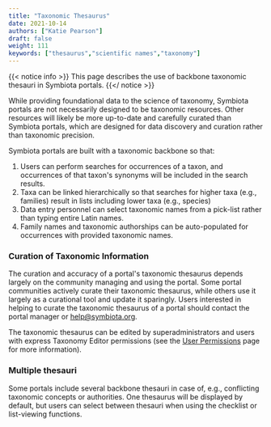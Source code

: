 ```yaml
---
title: "Taxonomic Thesaurus"
date: 2021-10-14
authors: ["Katie Pearson"]
draft: false
weight: 111
keywords: ["thesaurus","scientific names","taxonomy"]
---
```


{{< notice info >}}
   This page describes the use of backbone taxonomic thesauri in Symbiota portals.
{{</ notice >}}

While providing foundational data to the science of taxonomy, Symbiota portals are not necessarily designed to be taxonomic resources. Other resources will likely be more up-to-date and carefully curated than Symbiota portals, which are designed for data discovery and curation rather than taxonomic precision.

Symbiota portals are built with a taxonomic backbone so that:
1. Users can perform searches for occurrences of a taxon, and occurrences of that taxon's synonyms will be included in the search results.
2. Taxa can be linked hierarchically so that searches for higher taxa (e.g., families) result in lists including lower taxa (e.g., species) 
3. Data entry personnel can select taxonomic names from a pick-list rather than typing entire Latin names.
4. Family names and taxonomic authorships can be auto-populated for occurrences with provided taxonomic names.


### Curation of Taxonomic Information

The curation and accuracy of a portal's taxonomic thesaurus depends largely on the community managing and using the portal. Some portal communities actively curate their taxonomic thesaurus, while others use it largely as a curational tool and update it sparingly. Users interested in helping to curate the taxonomic thesaurus of a portal should contact the portal manager or [help@symbiota.org](mailto:help@symbiota.org).

The taxonomic thesaurus can be edited by superadministrators and users with express Taxonomy Editor permissions (see the [User Permissions](http://localhost:1313/symbiota-docs/user/permissions/) page for more information).

### Multiple thesauri

Some portals include several backbone thesauri in case of, e.g., conflicting taxonomic concepts or authorities. One thesaurus will be displayed by default, but users can select between thesauri when using the checklist or list-viewing functions.
